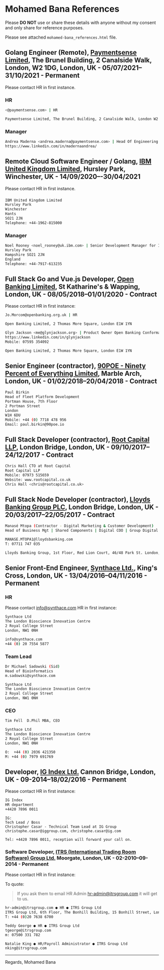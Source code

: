 # Mohamed Bana References

Please **DO NOT** use or share these details with anyone without my consent and only share for reference purposes.

Please see attached `mohamed-bana_references.html` file.

## Golang Engineer (Remote), [Paymentsense Limited](https://www.paymentsense.com), The Brunel Building, 2 Canalside Walk, London, W2 1DG, London, UK - 05/07/2021–31/10/2021 - Permanent

Please contact HR in first instance.

### HR

```sh
<@paymentsense.com> | HR

Paymentsense Limited, The Brunel Building, 2 Canalside Walk, London W2 1DG.
```

### Manager

```sh
Andrea Maderna <andrea.maderna@paymentsense.com> | Head Of Engineering
https://www.linkedin.com/in/madernaandrea/
```

## Remote Cloud Software Engineer / Golang, [IBM United Kingdom Limited](https://www.ibm.com/uk/en/), Hursley Park, Winchester, UK - 14/09/2020–-30/04/2021

Please contact HR in first instance.

###

```sh
IBM United Kingdom Limited
Hursley Park
Winchester
Hants
SO21 2JN
Telephone: +44-1962-815000
```

### Manager

```sh
Noel Rooney <noel_rooney@uk.ibm.com> | Senior Development Manager for IBM Kubernetes Services (IKS)
Hursley Park
Hampshire SO21 2JN
England
Telephone: +44-7917-613235
```

## Full Stack Go and Vue.js Developer, [Open Banking Limited](https://www.openbanking.org.uk), St Katharine's & Wapping, London, UK - 08/05/2018–01/01/2020 - Contract

Please contact HR in first instance:

```sh
Jo.Morcom@openbanking.org.uk | HR

Open Banking Limited, 2 Thomas More Square, London E1W 1YN
```

```sh
Glyn Jackson <me@glynjackson.org> | Product Owner Open Banking Conformance Tools
https://www.linkedin.com/in/glynjackson
Mobile: 07595 354092‬

Open Banking Limited, 2 Thomas More Square, London E1W 1YN
```

## Senior Engineer (contractor), [90POE - Ninety Percent of Everything Limited](https://www.90poe.io/), Marble Arch, London, UK - 01/02/2018–20/04/2018 - Contract

```sh
Paul Birkin
Head of Fleet Platform Development
Portman House, 7th Floor
2 Portman Street
London
W1H 6DU
Mobile: +44 (0) 7718 478 956
Email: paul.birkin@90poe.io
```

## Full Stack Developer (contractor), [Root Capital LLP](https://www.rootcapital.co.uk), London Bridge, London, UK - 09/10/2017–24/12/2017 - Contract

```sh
Chris Hall CTO at Root Capital
Root Capital LLP
Mobile: 07973 515659
Website: www.rootcapital.co.uk
Chris Hall <chris@rootcapital.co.uk>
```

## Full Stack Node Developer (contractor), [Lloyds Banking Group PLC](https://www.lloydsbankinggroup.com), London Bridge, London, UK - 20/03/2017–22/05/2017 - Contract

```sh
Manasé Mtopa (Contractor - Digital Marketing & Customer Development)
Head of Business Mgt | Shared Components | Digital COO | Group Digital | LBG

MANASE.MTOPA1@lloydsbanking.com
T: 07711 747 035

Lloyds Banking Group, 1st Floor, Red Lion Court, 46/48 Park St. London, SE1 9EQ
```

## Senior Front-End Engineer, [Synthace Ltd.](https://synthace.com), King's Cross, London, UK - 13/04/2016–04/11/2016 - Permanent

### HR

Please contact [info@synthace.com](mail:info@synthace.com) HR in first instance:

```sh
Synthace Ltd
The London Bioscience Innovation Centre
2 Royal College Street
London, NW1 0NH

info@synthace.com
+44 (0) 20 7554 5877
```

### Team Lead

```sh
Dr Michael Sadowski (Sid)
Head of Bioinformatics
m.sadowski@synthace.com

Synthace Ltd
The London Bioscience Innovation Centre
2 Royal College Street
London, NW1 0NH
```

### CEO

```sh
Tim Fell  D.Phil MBA, CEO

Synthace Ltd
The London Bioscience Innovation Centre
2 Royal College Street
London, NW1 0NH

O:  +44 (0) 2036 421350
M: +44 (0) 7979 691769
```

## Developer, [IG Index Ltd.](https://www.ig.com/uk) Cannon Bridge, London, UK - 09-2014–18/02/2016 - Permanent

Please contact HR in first instance:

```sh
IG Index
HR department
+4420 7896 0011
```

```SH
IG:
Tech Lead / Boss
Christopher Casar - Technical Team Lead at IG Group
christophe.casar@iggroup.com, christophe.casar@ig.com

Tel: +4420 7896 0011, reception will forward your call on.
```

### Software Developer, [ITRS (International Trading Room Software) Group Ltd.](https://www.itrsgroup.com) Moorgate, London, UK - 02-2010–09-2014 - Permanent

Please contact HR in first instance:

To quote:

> If you ask them to email HR Admin hr-admin@itrsgroup.com it will get to us.

```sh
hr-admin@itrsgroup.com ● HR ● ITRS Group Ltd
ITRS Group Ltd, 6th Floor, The Bonhill Building, 15 Bonhill Street, London, EC2A 4DN,UK
T: +44 (0)20 7638 6700
```

```sh
Teddy George ● HR ● ITRS Group Ltd
tgeorge@itrsgroup.com
m: 07500 331 782
```

```sh
Natalie King ● HR/Payroll Administrator ● ITRS Group Ltd
nking@itrsgroup.com
```

----

Regards,
Mohamed Bana

